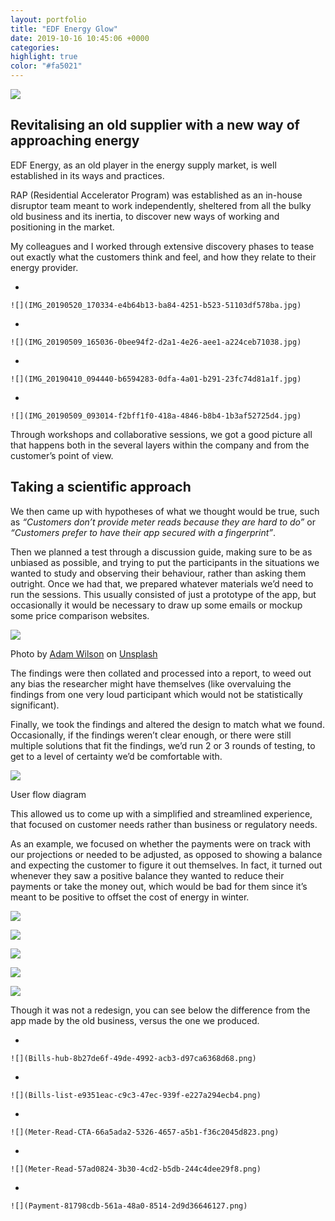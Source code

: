 ```yaml
---
layout: portfolio
title: "EDF Energy Glow"
date: 2019-10-16 10:45:06 +0000
categories:
highlight: true
color: "#fa5021"
---
```


![](EDF-featured-fb795e0a-dbf8-46b9-b3c6-73ec37def274.png)

## Revitalising an old supplier with a new way of approaching energy

EDF Energy, as an old player in the energy supply market, is well established in its ways and practices.

RAP (Residential Accelerator Program) was established as an in-house disruptor team meant to work independently, sheltered from all the bulky old business and its inertia, to discover new ways of working and positioning in the market.

My colleagues and I worked through extensive discovery phases to tease out exactly what the customers think and feel, and how they relate to their energy provider.

-

    ![](IMG_20190520_170334-e4b64b13-ba84-4251-b523-51103df578ba.jpg)

-

    ![](IMG_20190509_165036-0bee94f2-d2a1-4e26-aee1-a224ceb71038.jpg)

-

    ![](IMG_20190410_094440-b6594283-0dfa-4a01-b291-23fc74d81a1f.jpg)

-

    ![](IMG_20190509_093014-f2bff1f0-418a-4846-b8b4-1b3af52725d4.jpg)

Through workshops and collaborative sessions, we got a good picture all that happens both in the several layers within the company and from the customer’s point of view.

## Taking a scientific approach

We then came up with hypotheses of what we thought would be true, such as _“Customers don’t provide meter reads because they are hard to do”_ or _“Customers prefer to have their app secured with a fingerprint”_.

Then we planned a test through a discussion guide, making sure to be as unbiased as possible, and trying to put the participants in the situations we wanted to study and observing their behaviour, rather than asking them outright. Once we had that, we prepared whatever materials we’d need to run the sessions. This usually consisted of just a prototype of the app, but occasionally it would be necessary to draw up some emails or mockup some price comparison websites.

![](-efc88fe9-6628-4200-9d35-dae197c7320cphoto-1549732565-d673b928da7f)

Photo by [Adam Wilson](https://unsplash.com/@fourcolourblack?utm_source=unsplash&utm_medium=referral&utm_content=creditCopyText) on [Unsplash](https://unsplash.com/?utm_source=unsplash&utm_medium=referral&utm_content=creditCopyText)

The findings were then collated and processed into a report, to weed out any bias the researcher might have themselves (like overvaluing the findings from one very loud participant which would not be statistically significant).

Finally, we took the findings and altered the design to match what we found. Occasionally, if the findings weren’t clear enough, or there were still multiple solutions that fit the findings, we’d run 2 or 3 rounds of testing, to get to a level of certainty we’d be comfortable with.

![](Screenshot-2019-09-14-at-17-3da57f97-4ea3-4373-95a2-ae9e6e41c978.14.16.png)

User flow diagram

This allowed us to come up with a simplified and streamlined experience, that focused on customer needs rather than business or regulatory needs.

As an example, we focused on whether the payments were on track with our projections or needed to be adjusted, as opposed to showing a balance and expecting the customer to figure it out themselves. In fact, it turned out whenever they saw a positive balance they wanted to reduce their payments or take the money out, which would be bad for them since it’s meant to be positive to offset the cost of energy in winter.

![](EDF-New-Payment-87eae343-2878-477c-8103-5a84b36c1a5f.png)

![](EDF-New-Bills-hub-14fe8eee-14ec-4710-940a-4794843f03eb.png)

![](EDF-New-Bills-list-4c69dbe8-68e8-450d-ba83-496cb601df72.png)

![](EDF-New-Meter-Read-6f222a65-07c8-4cec-ab5a-49d729538242.png)

![](EDF-New-Meter-Read-CTA-b0ea559a-4c08-476a-8ff1-8ef5faac2c17.png)

Though it was not a redesign, you can see below the difference from the app made by the old business, versus the one we produced.

-

    ![](Bills-hub-8b27de6f-49de-4992-acb3-d97ca6368d68.png)

-

    ![](Bills-list-e9351eac-c9c3-47ec-939f-e227a294ecb4.png)

-

    ![](Meter-Read-CTA-66a5ada2-5326-4657-a5b1-f36c2045d823.png)

-

    ![](Meter-Read-57ad0824-3b30-4cd2-b5db-244c4dee29f8.png)

-

    ![](Payment-81798cdb-561a-48a0-8514-2d9d36646127.png)
